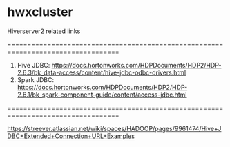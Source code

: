 # hwxcluster

Hiverserver2 related links

==================================================================================
1. Hive JDBC: https://docs.hortonworks.com/HDPDocuments/HDP2/HDP-2.6.3/bk_data-access/content/hive-jdbc-odbc-drivers.html
2. Spark JDBC: https://docs.hortonworks.com/HDPDocuments/HDP2/HDP-2.6.1/bk_spark-component-guide/content/access-jdbc.html

==================================================================================


https://streever.atlassian.net/wiki/spaces/HADOOP/pages/9961474/Hive+JDBC+Extended+Connection+URL+Examples



